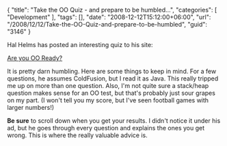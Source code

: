 {
	"title": "Take the OO Quiz - and prepare to be humbled...",
	"categories": [
		"Development"
	],
	"tags": [],
	"date": "2008-12-12T15:12:00+06:00",
	"url": "/2008/12/12/Take-the-OO-Quiz-and-prepare-to-be-humbled",
	"guid": "3146"
}

Hal Helms has posted an interesting quiz to his site:

<a href="http://www.halhelms.com/quiz.cfm">Are you OO Ready?</a>

It is pretty darn humbling. Here are some things to keep in mind. For a few questions, he assumes ColdFusion, but I read it as Java. This really tripped me up on more than one question. Also, I'm not quite sure a stack/heap question makes sense for an OO test, but that's probably just sour grapes on my part. (I won't tell you my score, but I've seen football games with larger numbers!)

<b>Be sure</b> to scroll down when you get your results. I didn't notice it under his ad, but he goes through every question and explains the ones you get wrong. This is where the really valuable advice is.